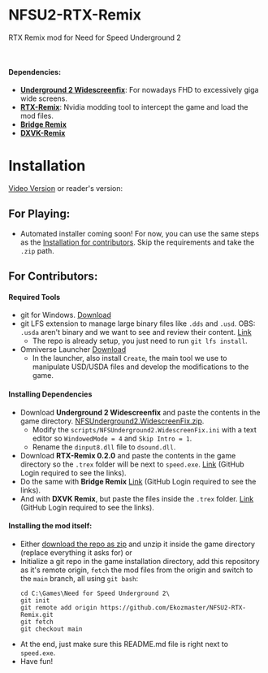 # NFSU2-RTX-Remix
RTX Remix mod for Need for Speed Underground 2

<br>

#### Dependencies:
- **[Underground 2 Widescreenfix](https://github.com/ThirteenAG/WidescreenFixesPack/releases/tag/nfsu2)**: For nowadays FHD to excessively giga wide screens.
- **[RTX-Remix](https://github.com/NVIDIAGameWorks/rtx-remix)**: Nvidia modding tool to intercept the game and load the mod files.
- **[Bridge Remix](https://github.com/NVIDIAGameWorks/bridge-remix)**
- **[DXVK-Remix](https://github.com/NVIDIAGameWorks/dxvk-remix)**

# Installation
[Video Version](https://www.youtube.com/watch?v=U32QaB23Mws)
or reader's version:

## For Playing:
- Automated installer coming soon! For now, you can use the same steps as the [Installation for contributors](#install-for-contributors). Skip the requirements and take the `.zip` path.


## <a name="install-for-contributors"></a>For Contributors:
#### Required Tools
- git for Windows. [Download](https://git-scm.com/download/win)
- git LFS extension to manage large binary files like `.dds` and `.usd`. OBS: `.usda` aren't binary and we want to see and review their content. [Link](https://git-lfs.com/)
  - The repo is already setup, you just need to run `git lfs install`.
- Omniverse Launcher [Download](https://www.nvidia.com/pt-br/omniverse/download/)
  - In the launcher, also install `Create`, the main tool we use to manipulate USD/USDA files and develop the modifications to the game.

#### Installing Dependencies
- Download **Underground 2 Widescreenfix** and paste the contents in the game directory. [NFSUnderground2.WidescreenFix.zip](https://github.com/ThirteenAG/WidescreenFixesPack/releases/tag/nfsu2).
  - Modify the `scripts/NFSUnderground2.WidescreenFix.ini` with a text editor so `WindowedMode = 4` and `Skip Intro = 1`.
  - Rename the `dinput8.dll` file to `dsound.dll`.
- Download **RTX-Remix 0.2.0** and paste the contents in the game directory so the `.trex` folder will be next to `speed.exe`. [Link](https://github.com/NVIDIAGameWorks/rtx-remix/releases/tag/remix-0.2.0) (GitHub Login required to see the links).
- Do the same with **Bridge Remix** [Link](https://github.com/NVIDIAGameWorks/bridge-remix/actions/runs/5095209923) (GitHub Login required to see the links).
- And with **DXVK Remix**, but paste the files inside the `.trex` folder. [Link](https://github.com/NVIDIAGameWorks/dxvk-remix/actions/runs/5150202285) (GitHub Login required to see the links).

#### Installing the mod itself:
- Either [download the repo as zip](https://github.com/Ekozmaster/NFSU2-RTX-Remix/archive/refs/heads/main.zip) and unzip it inside the game directory (replace everything it asks for) or
- Initialize a git repo in the game installation directory, add this repository as it's remote origin, `fetch` the mod files from the origin and switch to the `main` branch, all using `git bash`:
    ```
    cd C:\Games\Need for Speed Underground 2\
    git init
    git remote add origin https://github.com/Ekozmaster/NFSU2-RTX-Remix.git
    git fetch
    git checkout main
    ```
- At the end, just make sure this README.md file is right next to `speed.exe`.
- Have fun!
